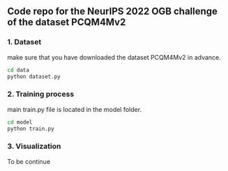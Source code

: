 ## Code repo for the NeurIPS 2022 OGB challenge of the dataset PCQM4Mv2 ##

### 1. Dataset ###
make sure that you have downloaded the dataset PCQM4Mv2 in advance.
```bash
cd data
python dataset.py
```
### 2. Training process ###
main train.py file is located in the model folder.
```bash
cd model
python train.py
```
### 3. Visualization ###
To be continue